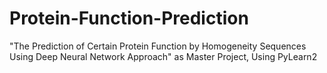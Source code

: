 # Protein-Function-Prediction
"The Prediction of Certain Protein Function by Homogeneity Sequences Using Deep Neural Network Approach" as Master Project, Using PyLearn2
